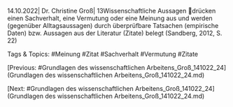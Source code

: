 14.10.2022| Dr. Christine Groß| 13Wissenschaftliche Aussagen
drücken einen Sachverhalt, eine Vermutung oder eine Meinung aus und werden (gegenüber 
Alltagsaussagen) durch überprüfbare Tatsachen (empirische Daten) bzw. Aussagen aus der Literatur 
(Zitate) belegt 
(Sandberg, 2012, S. 22)

   Tags & Topics:
   #Meinung
   #Zitat
   #Sachverhalt
   #Vermutung
   #Zitate

[Previous: #Grundlagen des wissenschaftlichen Arbeitens_Groß_141022_24](Grundlagen des wissenschaftlichen Arbeitens_Groß_141022_24.md)

[Next: #Grundlagen des wissenschaftlichen Arbeitens_Groß_141022_24](Grundlagen des wissenschaftlichen Arbeitens_Groß_141022_24.md)